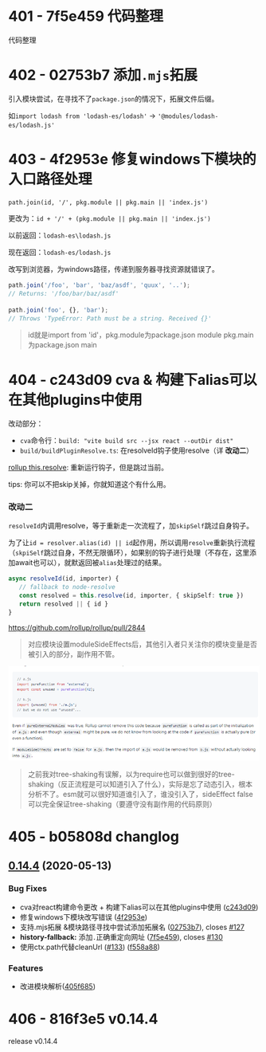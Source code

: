 # 401 - 7f5e459 代码整理

 代码整理



# 402 - 02753b7 添加`.mjs`拓展

引入模块尝试，在寻找不了`package.json`的情况下，拓展文件后缀。

如`import lodash from 'lodash-es/lodash'` -> `'@modules/lodash-es/lodash.js'`



# 403 - 4f2953e 修复windows下模块的入口路径处理

`path.join(id, '/', pkg.module || pkg.main || 'index.js')`

更改为：`id + '/' + (pkg.module || pkg.main || 'index.js')`

以前返回：`lodash-es\lodash.js`

现在返回：`lodash-es/lodash.js`

改写到浏览器，为windows路径，传递到服务器寻找资源就错误了。

```js
path.join('/foo', 'bar', 'baz/asdf', 'quux', '..');
// Returns: '/foo/bar/baz/asdf'

path.join('foo', {}, 'bar');
// Throws 'TypeError: Path must be a string. Received {}'
```

> id就是import from 'id'，pkg.module为package.json module pkg.main 为package.json main



# 404 - c243d09 cva & 构建下alias可以在其他plugins中使用

改动部分：

- `cva`命令行：`build: "vite build src --jsx react --outDir dist"`
- `build/buildPluginResolve.ts`: 在resolveId钩子使用resolve（详 **改动二**）

[rollup this.resolve](https://rollup.docschina.org/guide/en/#thisresolvesource-string-importer-string-options-skipself-boolean--promiseid-string-external-boolean--null): 重新运行钩子，但是跳过当前。

tips: 你可以不把skip关掉，你就知道这个有什么用。

### 改动二

`resolveId`内调用resolve，等于重新走一次流程了，加`skipSelf`跳过自身钩子。

为了让`id = resolver.alias(id) || id`起作用，所以调用`resolve`重新执行流程（`skpiSelf`跳过自身，不然无限循环），如果别的钩子进行处理（不存在，这里添加await也可以），就默返回被`alias`处理过的结果。

```typescript
async resolveId(id, importer) {
   // fallback to node-resolve
   const resolved = this.resolve(id, importer, { skipSelf: true })
   return resolved || { id }
}
```

https://github.com/rollup/rollup/pull/2844

> 对应模块设置moduleSideEffects后，其他引入者只关注你的模块变量是否被引入的部分，副作用不管。

![1](1.png)

> 之前我对tree-shaking有误解，以为require也可以做到很好的tree-shaking（反正流程是可以知道引入了什么），实际是忘了动态引入，根本分析不了。esm就可以很好知道谁引入了，谁没引入了，sideEffect false可以完全保证tree-shaking（要遵守没有副作用的代码原则）



# 405 - b05808d changlog

## [0.14.4](https://github.com/vuejs/vite/compare/v0.14.3...v0.14.4) (2020-05-13)

### Bug Fixes

- cva对react构建命令更改 + 构建下alias可以在其他plugins中使用 ([c243d09](https://github.com/vuejs/vite/commit/c243d09dbb7cbc7aaf5c79e2e2ea3be899d37933))
- 修复windows下模块改写错误 ([4f2953e](https://github.com/vuejs/vite/commit/4f2953e429718c28ec4f1a8e6559d7c75630e70b))
- 支持.mjs拓展 &模块路径寻找中尝试添加拓展名 ([02753b7](https://github.com/vuejs/vite/commit/02753b7fda300bd15b7fa61d5e9ed2cce1a6ac4f)), closes [#127](https://github.com/vuejs/vite/issues/127)
- **history-fallback:** 添加`.`正确重定向网址 ([7f5e459](https://github.com/vuejs/vite/commit/7f5e4596a4e7254cc5f173fbf5261f3f47c926a9)), closes [#130](https://github.com/vuejs/vite/issues/130)
- 使用ctx.path代替cleanUrl ([#133](https://github.com/vuejs/vite/issues/133)) ([f558a88](https://github.com/vuejs/vite/commit/f558a880a3aa04f6024ff05f25924568a94a9b54))

### Features

- 改进模块解析([405f685](https://github.com/vuejs/vite/commit/405f685f7b0772881f5bd296b136296e94e35085))



# 406 - 816f3e5 v0.14.4

release v0.14.4

